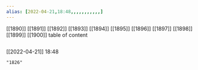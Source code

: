 ```yaml
---
alias: [2022-04-21,18:48,,,,,,,,,,,]
---
```

[[1890]] [[1891]] [[1892]] [[1893]] [[1894]] [[1895]] [[1896]] [[1897]] [[1898]] [[1899]] [[1900]]
table of content
```toc
```

[[2022-04-21]] 18:48

```query
"1826"
```
